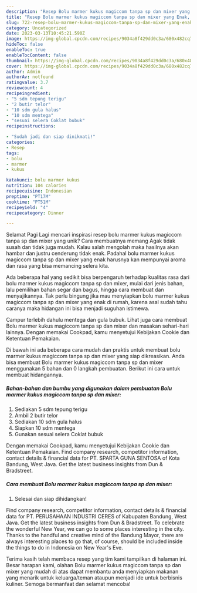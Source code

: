 ```yaml
---
description: "Resep Bolu marmer kukus magiccom tanpa sp dan mixer yang Enak, Sempurna"
title: "Resep Bolu marmer kukus magiccom tanpa sp dan mixer yang Enak, Sempurna"
slug: 722-resep-bolu-marmer-kukus-magiccom-tanpa-sp-dan-mixer-yang-enak-sempurna
category: Uncategorized
date: 2023-03-13T10:45:21.590Z
image: https://img-global.cpcdn.com/recipes/9034a8f429dd0c3a/680x482cq70/bolu-marmer-kukus-magiccom-tanpa-sp-dan-mixer-foto-resep-utama.jpg
hideToc: false
enableToc: true
enableTocContent: false
thumbnail: https://img-global.cpcdn.com/recipes/9034a8f429dd0c3a/680x482cq70/bolu-marmer-kukus-magiccom-tanpa-sp-dan-mixer-foto-resep-utama.jpg
cover: https://img-global.cpcdn.com/recipes/9034a8f429dd0c3a/680x482cq70/bolu-marmer-kukus-magiccom-tanpa-sp-dan-mixer-foto-resep-utama.jpg
author: Admin
authorAv: notfound
ratingvalue: 3.7
reviewcount: 4
recipeingredient:
- "5 sdm tepung terigu"
- "2 butir telor"
- "10 sdm gula halus"
- "10 sdm mentega"
- "sesuai selera Coklat bubuk"
recipeinstructions:

- "Sudah jadi dan siap dinikmati!"
categories:
- Resep
tags:
- bolu
- marmer
- kukus

katakunci: bolu marmer kukus 
nutrition: 104 calories
recipecuisine: Indonesian
preptime: "PT17M"
cooktime: "PT51M"
recipeyield: "4"
recipecategory: Dinner

---
```



Selamat Pagi Lagi mencari inspirasi resep bolu marmer kukus magiccom tanpa sp dan mixer yang unik? Cara membuatnya memang Agak tidak susah dan tidak juga mudah. Kalau salah mengolah maka hasilnya akan hambar dan justru cenderung tidak enak. Padahal bolu marmer kukus magiccom tanpa sp dan mixer yang enak harusnya kan mempunyai aroma dan rasa yang bisa memancing selera kita.


Ada beberapa hal yang sedikit bisa berpengaruh terhadap kualitas rasa dari bolu marmer kukus magiccom tanpa sp dan mixer, mulai dari jenis bahan, lalu pemilihan bahan segar dan bagus, hingga cara membuat dan menyajikannya. Tak perlu bingung jika mau menyiapkan bolu marmer kukus magiccom tanpa sp dan mixer yang enak di rumah, karena asal sudah tahu caranya maka hidangan ini bisa menjadi suguhan istimewa.

Campur terlebih dahulu mentega dan gula bubuk. Lihat juga cara membuat Bolu marmer kukus magiccom tanpa sp dan mixer dan masakan sehari-hari lainnya. Dengan memakai Cookpad, kamu menyetujui Kebijakan Cookie dan Ketentuan Pemakaian.


Di bawah ini ada beberapa cara mudah dan praktis untuk membuat bolu marmer kukus magiccom tanpa sp dan mixer yang siap dikreasikan. Anda bisa membuat Bolu marmer kukus magiccom tanpa sp dan mixer menggunakan 5 bahan dan 0 langkah pembuatan. Berikut ini cara untuk membuat hidangannya.

<!--inarticleads1-->

##### Bahan-bahan dan bumbu yang digunakan dalam pembuatan Bolu marmer kukus magiccom tanpa sp dan mixer:

1. Sediakan 5 sdm tepung terigu
1. Ambil 2 butir telor
1. Sediakan 10 sdm gula halus
1. Siapkan 10 sdm mentega
1. Gunakan sesuai selera Coklat bubuk


Dengan memakai Cookpad, kamu menyetujui Kebijakan Cookie dan Ketentuan Pemakaian. Find company research, competitor information, contact details &amp; financial data for PT. SPARTA GUNA SENTOSA of Kota Bandung, West Java. Get the latest business insights from Dun &amp; Bradstreet. 

<!--inarticleads2-->

##### Cara membuat Bolu marmer kukus magiccom tanpa sp dan mixer:


1. Selesai dan siap dihidangkan!

Find company research, competitor information, contact details &amp; financial data for PT. PERUSAHAAN INDUSTRI CERES of Kabupaten Bandung, West Java. Get the latest business insights from Dun &amp; Bradstreet. To celebrate the wonderful New Year, we can go to some places interesting in the city. Thanks to the handful and creative mind of the Bandung Mayor, there are always interesting places to go that, of course, should be included inside the things to do in Indonesia on New Year&#39;s Eve. 

Terima kasih telah membaca resep yang tim kami tampilkan di halaman ini. Besar harapan kami, olahan Bolu marmer kukus magiccom tanpa sp dan mixer yang mudah di atas dapat membantu anda menyiapkan makanan yang menarik untuk keluarga/teman ataupun menjadi ide untuk berbisnis kuliner. Semoga bermanfaat dan selamat mencoba!
